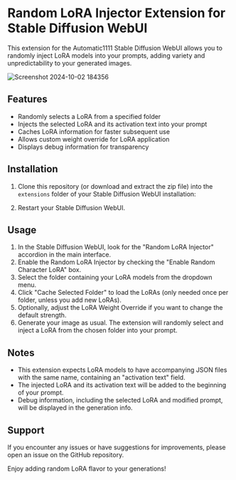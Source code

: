 # Random LoRA Injector Extension for Stable Diffusion WebUI

This extension for the Automatic1111 Stable Diffusion WebUI allows you to randomly inject LoRA models into your prompts, adding variety and unpredictability to your generated images.

![Screenshot 2024-10-02 184356](https://github.com/user-attachments/assets/65369813-c1e8-4d08-a025-f03981953e9f)

## Features

- Randomly selects a LoRA from a specified folder
- Injects the selected LoRA and its activation text into your prompt
- Caches LoRA information for faster subsequent use
- Allows custom weight override for LoRA application
- Displays debug information for transparency

## Installation

1. Clone this repository (or download and extract the zip file) into the `extensions` folder of your Stable Diffusion WebUI installation:

2. Restart your Stable Diffusion WebUI.

## Usage

1. In the Stable Diffusion WebUI, look for the "Random LoRA Injector" accordion in the main interface.
2. Enable the Random LoRA Injector by checking the "Enable Random Character LoRA" box.
3. Select the folder containing your LoRA models from the dropdown menu.
4. Click "Cache Selected Folder" to load the LoRAs (only needed once per folder, unless you add new LoRAs).
5. Optionally, adjust the LoRA Weight Override if you want to change the default strength.
6. Generate your image as usual. The extension will randomly select and inject a LoRA from the chosen folder into your prompt.

## Notes

- This extension expects LoRA models to have accompanying JSON files with the same name, containing an "activation text" field.
- The injected LoRA and its activation text will be added to the beginning of your prompt.
- Debug information, including the selected LoRA and modified prompt, will be displayed in the generation info.

## Support

If you encounter any issues or have suggestions for improvements, please open an issue on the GitHub repository.

Enjoy adding random LoRA flavor to your generations!
